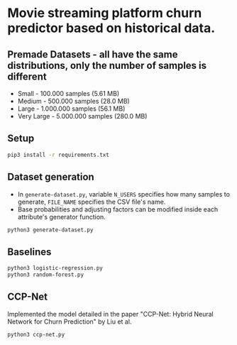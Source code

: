# Movie streaming platform churn predictor based on historical data.

## Premade Datasets - all have the same distributions, only the number of samples is different
- Small - 100.000 samples (5.61 MB)
- Medium - 500.000 samples (28.0 MB)
- Large - 1.000.000 samples (56.1 MB)
- Very Large - 5.000.000 samples (280.0 MB)

## Setup
```bash
pip3 install -r requirements.txt
```

## Dataset generation 
- In `generate-dataset.py`, variable `N_USERS` specifies how many samples to generate, `FILE_NAME` specifies the CSV file's name.
- Base probabilities and adjusting factors can be modified inside each attribute's generator function.
```bash
python3 generate-dataset.py
```

## Baselines
```bash
python3 logistic-regression.py
python3 random-forest.py
```

## CCP-Net 
Implemented the model detailed in the paper "CCP-Net: Hybrid Neural Network for Churn Prediction" by Liu et al.
```bash
python3 ccp-net.py
```